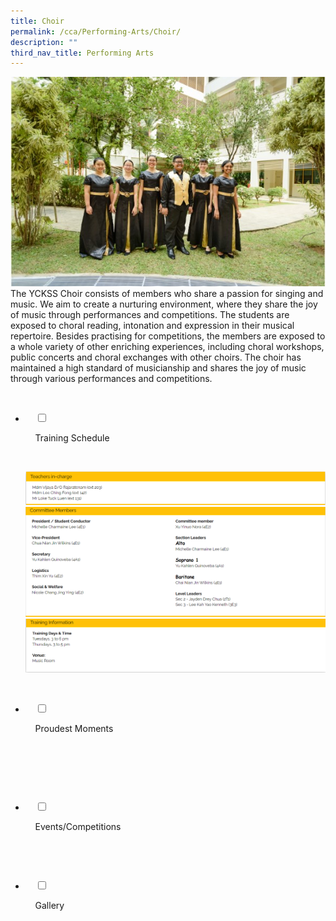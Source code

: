 ```yaml
---
title: Choir
permalink: /cca/Performing-Arts/Choir/
description: ""
third_nav_title: Performing Arts
---
```

![](/images/Our%20Curriculum/Non%20Academic%20Programmes/CoCurricular%20Activities/Performing%20Arts/Choir/C1.jpg)
The YCKSS Choir consists of members who share a passion for singing and music. We aim to create a nurturing environment, where they share the joy of music through performances and competitions. The students are exposed to choral reading, intonation and expression in their musical repertoire. Besides practising for competitions, the members are exposed to a whole variety of other enriching experiences, including choral workshops, public concerts and choral exchanges with other choirs. The choir has maintained a high standard of musicianship and shares the joy of music through various performances and competitions.


<ul class="jekyllcodex_accordion">

  <li>

    <input type="checkbox" id="accordion1">

    <label for="accordion1">Training Schedule</label>

    <div>

<p>   
<img style="width:100%;height:50%" src="/images/Our%20Curriculum/Non%20Academic%20Programmes/CoCurricular%20Activities/Performing%20Arts/Choir/T1.png">
			<img style="width:100%;height:50%" src="/images/Our%20Curriculum/Non%20Academic%20Programmes/CoCurricular%20Activities/Performing%20Arts/Choir/T2.png">
			<img style="width:100%;height:50%" src="/images/Our%20Curriculum/Non%20Academic%20Programmes/CoCurricular%20Activities/Performing%20Arts/Choir/T3.png"></p>

    </div>

</li>
	<li>

    <input type="checkbox" id="accordion2">

    <label for="accordion2">Proudest Moments</label>

    <div>

      <p> </p>

    </div>

</li>
	
<li>

    <input type="checkbox" id="accordion3">

    <label for="accordion3">Events/Competitions</label>

    <div>

<p> </p>

    </div>

</li>
	
<li>

    <input type="checkbox" id="accordion4">

    <label for="accordion4">Gallery</label>

    <div>

<p> </p>

  </div>

</li>
	
	

	
</ul>